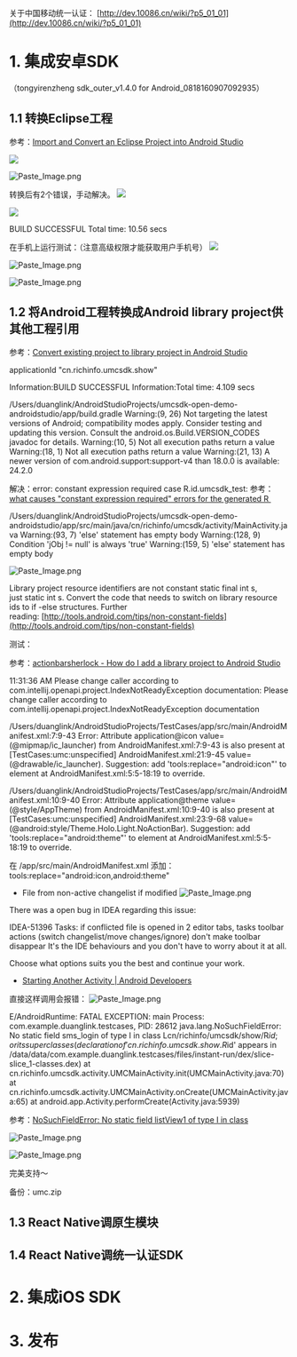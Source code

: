 关于中国移动统一认证： [http://dev.10086.cn/wiki/?p5_01_01](http://dev.10086.cn/wiki/?p5_01_01)

# 1. 集成安卓SDK 
（tongyirenzheng sdk_outer_v1.4.0 for Android_0818160907092935）

## 1.1 转换Eclipse工程
参考：[Import and Convert an Eclipse Project into Android Studio](http://www.appstoremarketresearch.com/articles/android-studio-tutorial-convert-eclipse-project/)

![](http://upload-images.jianshu.io/upload_images/3167321-39978baa996214c9.png?imageMogr2/auto-orient/strip%7CimageView2/2/w/1240)

![Paste_Image.png](http://upload-images.jianshu.io/upload_images/3167321-b60db7d13932321c.png?imageMogr2/auto-orient/strip%7CimageView2/2/w/1240)


转换后有2个错误，手动解决。
![](http://upload-images.jianshu.io/upload_images/3167321-efc1ace50f4a0561.png?imageMogr2/auto-orient/strip%7CimageView2/2/w/1240)

![](http://upload-images.jianshu.io/upload_images/3167321-7730d73c27076e17.png?imageMogr2/auto-orient/strip%7CimageView2/2/w/1240)

BUILD SUCCESSFUL
Total time: 10.56 secs


在手机上运行测试：（注意高级权限才能获取用户手机号）
![](http://upload-images.jianshu.io/upload_images/3167321-8550957346013a0e.png?imageMogr2/auto-orient/strip%7CimageView2/2/w/1240)

![Paste_Image.png](http://upload-images.jianshu.io/upload_images/3167321-bfdd00cb5d6d7d0b.png?imageMogr2/auto-orient/strip%7CimageView2/2/w/1240)

![Paste_Image.png](http://upload-images.jianshu.io/upload_images/3167321-33101fae046a9b71.png?imageMogr2/auto-orient/strip%7CimageView2/2/w/1240)


## 1.2 将Android工程转换成Android library project供其他工程引用

参考：[Convert existing project to library project in Android Studio](http://stackoverflow.com/questions/17614250/convert-existing-project-to-library-project-in-android-studio)

applicationId "cn.richinfo.umcsdk.show"

Information:BUILD SUCCESSFUL
Information:Total time: 4.109 secs

/Users/duanglink/AndroidStudioProjects/umcsdk-open-demo-androidstudio/app/build.gradle
Warning:(9, 26) Not targeting the latest versions of Android; compatibility modes apply. Consider testing and updating this version. Consult the android.os.Build.VERSION_CODES javadoc for details.
Warning:(10, 5) Not all execution paths return a value
Warning:(18, 1) Not all execution paths return a value
Warning:(21, 13) A newer version of com.android.support:support-v4 than 18.0.0 is available: 24.2.0

解决：error: constant expression required case R.id.umcsdk_test:
参考：[what causes "constant expression required" errors for the generated R ](http://stackoverflow.com/questions/21005205/what-causes-constant-expression-required-errors-for-the-generated-r-id-xxx-val)

/Users/duanglink/AndroidStudioProjects/umcsdk-open-demo-androidstudio/app/src/main/java/cn/richinfo/umcsdk/activity/MainActivity.java
Warning:(93, 7) 'else' statement has empty body
Warning:(128, 9) Condition 'jObj != null' is always 'true'
Warning:(159, 5) 'else' statement has empty body

![Paste_Image.png](http://upload-images.jianshu.io/upload_images/3167321-c628a8c316479d10.png?imageMogr2/auto-orient/strip%7CimageView2/2/w/1240)

Library project resource identifiers are not constant static final int
s, just static int s.
Convert the code that needs to switch on library resource ids to if
-else structures.
Further reading: [http://tools.android.com/tips/non-constant-fields](http://tools.android.com/tips/non-constant-fields)

测试：

参考：[actionbarsherlock - How do I add a library project to Android Studio](http://stackoverflow.com/questions/16588064/how-do-i-add-a-library-project-to-android-studio)

11:31:36 AM Please change caller according to com.intellij.openapi.project.IndexNotReadyException documentation: Please change caller according to com.intellij.openapi.project.IndexNotReadyException documentation



/Users/duanglink/AndroidStudioProjects/TestCases/app/src/main/AndroidManifest.xml:7:9-43 Error:
	Attribute application@icon value=(@mipmap/ic_launcher) from AndroidManifest.xml:7:9-43
	is also present at [TestCases:umc:unspecified] AndroidManifest.xml:21:9-45 value=(@drawable/ic_launcher).
	Suggestion: add 'tools:replace="android:icon"' to <application> element at AndroidManifest.xml:5:5-18:19 to override.

/Users/duanglink/AndroidStudioProjects/TestCases/app/src/main/AndroidManifest.xml:10:9-40 Error:
	Attribute application@theme value=(@style/AppTheme) from AndroidManifest.xml:10:9-40
	is also present at [TestCases:umc:unspecified] AndroidManifest.xml:23:9-68 value=(@android:style/Theme.Holo.Light.NoActionBar).
	Suggestion: add 'tools:replace="android:theme"' to <application> element at AndroidManifest.xml:5:5-18:19 to override.

在 /app/src/main/AndroidManifest.xml 添加：tools:replace="android:icon,android:theme"


- File from non-active changelist if modified
![Paste_Image.png](http://upload-images.jianshu.io/upload_images/3167321-0b5d0c6a5829ebff.png?imageMogr2/auto-orient/strip%7CimageView2/2/w/1240)

There was a open bug in IDEA regarding this issue:

IDEA-51396 Tasks: if conflicted file is opened in 2 editor tabs, tasks toolbar actions (switch changelist/move changes/ignore) don't make toolbar disappear
It's the IDE behaviours and you don't have to worry about it at all.

Choose what options suits you the best and continue your work.

- [Starting Another Activity | Android Developers](https://developer.android.com/training/basics/firstapp/starting-activity.html)

直接这样调用会报错：
![Paste_Image.png](http://upload-images.jianshu.io/upload_images/3167321-a998fc685b1cf399.png?imageMogr2/auto-orient/strip%7CimageView2/2/w/1240)

E/AndroidRuntime: FATAL EXCEPTION: main
                  Process: com.example.duanglink.testcases, PID: 28612
                  java.lang.NoSuchFieldError: No static field sms_login of type I in class Lcn/richinfo/umcsdk/show/R$id; or its superclasses (declaration of 'cn.richinfo.umcsdk.show.R$id' appears in /data/data/com.example.duanglink.testcases/files/instant-run/dex/slice-slice_1-classes.dex)
                      at cn.richinfo.umcsdk.activity.UMCMainActivity.init(UMCMainActivity.java:70)
                      at cn.richinfo.umcsdk.activity.UMCMainActivity.onCreate(UMCMainActivity.java:65)
                      at android.app.Activity.performCreate(Activity.java:5939)

参考：[NoSuchFieldError: No static field listView1 of type I in class](http://stackoverflow.com/questions/18347460/why-getting-nosuchfiledexception-when-using-another-android-project-as-a-library)


![Paste_Image.png](http://upload-images.jianshu.io/upload_images/3167321-dafcdfd0264771c1.png?imageMogr2/auto-orient/strip%7CimageView2/2/w/1240)

![Paste_Image.png](http://upload-images.jianshu.io/upload_images/3167321-f80bafcf06e9a590.png?imageMogr2/auto-orient/strip%7CimageView2/2/w/1240)

完美支持～

备份：umc.zip

## 1.3 React Native调原生模块
## 1.4 React Native调统一认证SDK 

# 2. 集成iOS SDK
# 3. 发布